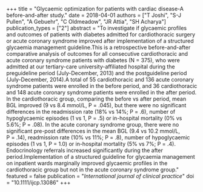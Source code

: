 +++
title = "Glycaemic optimization for patients with cardiac disease-A before-and-after study."
date = 2018-04-01
authors = ["T Joshi", "S-J Pullen", "A Gebuehr", "C Oldmeadow", "JR Attia", "SH Acharya"]
publication_types = ["2"]
abstract = "To investigate if glycaemic profiles and outcomes of patients with diabetes admitted for cardiothoracic surgery or acute coronary syndrome improved after implementation of a structured glycaemia management guideline.This is a retrospective before-and-after comparative analysis of outcomes for all consecutive cardiothoracic and acute coronary syndrome patients with diabetes (N = 375), who were admitted at our tertiary-care university-affiliated hospital during the preguideline period (July-December, 2013) and the postguideline period (July-December, 2014).A total of 55 cardiothoracic and 136 acute coronary syndrome patients were enrolled in the before period, and 36 cardiothoracic and 148 acute coronary syndrome patients were enrolled in the after period. In the cardiothoracic group, comparing the before vs after period, mean BGL improved (9 vs 8.4 mmol/L, P = .045), but there were no significant differences in the readmission rate (18% vs 14%; P = .6), number of hypoglycaemic episodes (1 vs 1, P = .5) or in-hospital mortality (0% vs 5.6%; P = .08). In the acute coronary syndrome group, there were no significant pre-post differences in the mean BGL (9.4 vs 10.2 mmol/L, P = .14), readmission rate (10% vs 11%; P = .8), number of hypoglycaemic episodes (1 vs 1, P = 1.0) or in-hospital mortality (5% vs 7%; P = .4). Endocrinology referrals increased significantly during the after period.Implementation of a structured guideline for glycaemia management on inpatient wards marginally improved glycaemic profiles in the cardiothoracic group but not in the acute coronary syndrome group."
featured = false
publication = "*International journal of clinical practice*"
doi = "10.1111/ijcp.13086"
+++

